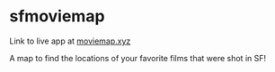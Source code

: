 # sfmoviemap

Link to live app at [moviemap.xyz](http://moviemap.xyz)

A map to find the locations of your favorite films that were shot in SF!

